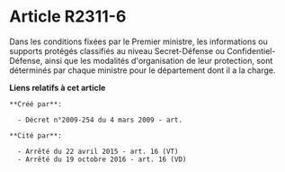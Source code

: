 # Article R2311-6

Dans les conditions fixées par le Premier ministre, les informations ou supports protégés classifiés au niveau Secret-Défense
ou Confidentiel-Défense, ainsi que les modalités d'organisation de leur protection, sont déterminés par chaque ministre pour
le département dont il a la charge.

**Liens relatifs à cet article**

	**Créé par**:

	  - Décret n°2009-254 du 4 mars 2009 - art.

	**Cité par**:

	  - Arrêté du 22 avril 2015 - art. 16 (VT)
	  - Arrêté du 19 octobre 2016 - art. 16 (VD)
